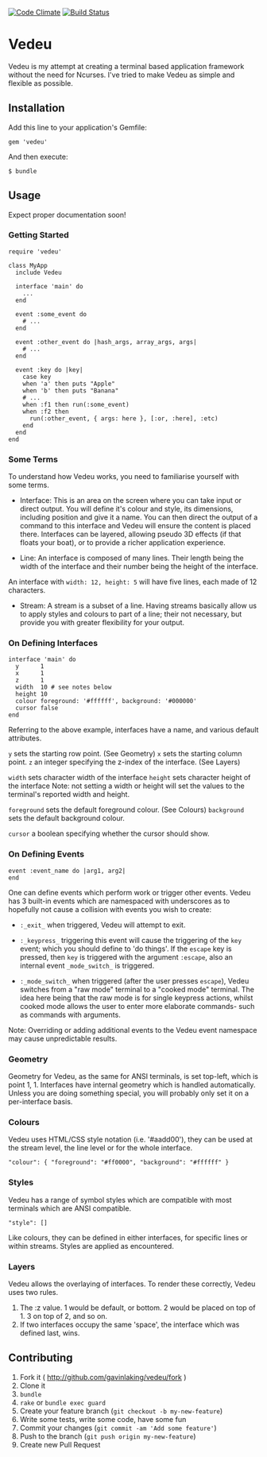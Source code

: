[![Code Climate](https://codeclimate.com/github/gavinlaking/vedeu.png)](https://codeclimate.com/github/gavinlaking/vedeu)
[![Build Status](https://travis-ci.org/gavinlaking/vedeu.svg?branch=master)](https://travis-ci.org/gavinlaking/vedeu)

# Vedeu

Vedeu is my attempt at creating a terminal based application framework without the need for Ncurses. I've tried to make Vedeu as simple and flexible as possible.


## Installation

Add this line to your application's Gemfile:

    gem 'vedeu'

And then execute:

    $ bundle

## Usage

Expect proper documentation soon!

### Getting Started

    require 'vedeu'

    class MyApp
      include Vedeu

      interface 'main' do
        ...
      end

      event :some_event do
        # ...
      end

      event :other_event do |hash_args, array_args, args|
        # ...
      end

      event :key do |key|
        case key
        when 'a' then puts "Apple"
        when 'b' then puts "Banana"
        # ...
        when :f1 then run(:some_event)
        when :f2 then
          run(:other_event, { args: here }, [:or, :here], :etc)
        end
      end
    end


### Some Terms

To understand how Vedeu works, you need to familiarise yourself with some terms.

  - Interface: This is an area on the screen where you can take input or direct output. You will define it's colour and style, its dimensions, including position and give it a name. You can then direct the output of a command to this interface and Vedeu will ensure the content is placed there. Interfaces can be layered, allowing pseudo 3D effects (if that floats your boat), or to provide a richer application experience.

  - Line: An interface is composed of many lines. Their length being the width of the interface and their number being the height of the interface.

  An interface with `width: 12, height: 5` will have five lines, each made of 12 characters.

  - Stream: A stream is a subset of a line. Having streams basically allow us to apply styles and colours to part of a line; their not necessary, but provide you with greater flexibility for your output.


### On Defining Interfaces

    interface 'main' do
      y      1
      x      1
      z      1
      width  10 # see notes below
      height 10
      colour foreground: '#ffffff', background: '#000000'
      cursor false
    end

Referring to the above example, interfaces have a name, and various default attributes.

`y`          sets the starting row point. (See Geometry)
`x`          sets the starting column point.
`z`          an integer specifying the z-index of the interface.
              (See Layers)

`width`      sets character width of the interface
`height`     sets character height of the interface
              Note: not setting a width or height will set the values to the terminal's reported width and height.

`foreground` sets the default foreground colour. (See Colours)
`background` sets the default background colour.

`cursor`     a boolean specifying whether the cursor should show.


### On Defining Events

    event :event_name do |arg1, arg2|
    end

One can define events which perform work or trigger other events. Vedeu has 3 built-in events which are namespaced with underscores as to hopefully not cause a collision with events you wish to create:

- `:_exit_` when triggered, Vedeu will attempt to exit.

- `:_keypress_` triggering this event will cause the triggering of the `key` event; which you should define to 'do things'. If the `escape` key is pressed, then `key` is triggered with the argument `:escape`, also an internal event `_mode_switch_` is triggered.

- `:_mode_switch_` when triggered (after the user presses `escape`), Vedeu switches from a "raw mode" terminal to a "cooked mode" terminal. The idea here being that the raw mode is for single keypress actions, whilst cooked mode allows the user to enter more elaborate commands- such as commands with arguments.

Note: Overriding or adding additional events to the Vedeu event namespace may cause unpredictable results.


### Geometry

Geometry for Vedeu, as the same for ANSI terminals, is set top-left, which is point 1, 1. Interfaces have internal geometry which is handled automatically. Unless you are doing something special, you will probably only set it on a per-interface basis.


### Colours

Vedeu uses HTML/CSS style notation (i.e. '#aadd00'), they can be used at the stream level, the line level or for the whole interface.

    "colour": { "foreground": "#ff0000", "background": "#ffffff" }


### Styles

Vedeu has a range of symbol styles which are compatible with most terminals which are ANSI compatible.

    "style": []

Like colours, they can be defined in either interfaces, for specific lines or within streams. Styles are applied as encountered.


### Layers

Vedeu allows the overlaying of interfaces. To render these correctly,
Vedeu uses two rules.

  1) The :z value. 1 would be default, or bottom. 2 would be placed on top of 1. 3 on top of 2, and so on.
  2) If two interfaces occupy the same 'space', the interface which was defined last, wins.


## Contributing

1. Fork it ( http://github.com/gavinlaking/vedeu/fork )
2. Clone it
3. `bundle`
4. `rake` or `bundle exec guard`
5. Create your feature branch (`git checkout -b my-new-feature`)
6. Write some tests, write some code, have some fun
7. Commit your changes (`git commit -am 'Add some feature'`)
8. Push to the branch (`git push origin my-new-feature`)
9. Create new Pull Request
